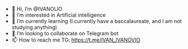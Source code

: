 - 👋 Hi, I’m @IVANOLIO
- 👀 I’m interested in Artificial intelligence 
- 🌱 I’m currently learning (I currently have a baccalaureate, and I am not studying anything) 
- 💞️ I’m looking to collaborate on Telegram bot 
- 📫 How to reach me TG: https://t.me/lVAN_IVANOVIO

<!---
IVANOLIO/IVANOLIO is a ✨ special ✨ repository because its `README.md` (this file) appears on your GitHub profile.
You can click the Preview link to take a look at your changes.
--->
